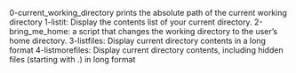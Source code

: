 0-current_working_directory prints the absolute path of the current working directory
1-listit: Display the contents list of your current directory.
2-bring_me_home: a script that changes the working directory to the user’s home directory.
3-listfiles: Display current directory contents in a long format
4-listmorefiles: Display current directory contents, including hidden files (starting with .) in long format
